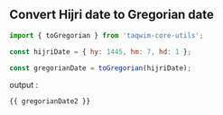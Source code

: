 
<script setup>
import { toGregorian } from 'taqwim-core-utils';

const hijriDate2 = { hy: 1445, hm: 7, hd: 1 };

const gregorianDate2 = toGregorian(hijriDate2);
</script>

## Convert Hijri date to Gregorian date

```js
import { toGregorian } from 'taqwim-core-utils';

const hijriDate = { hy: 1445, hm: 7, hd: 1 };

const gregorianDate = toGregorian(hijriDate);
```

output : 

    {{ gregorianDate2 }}






